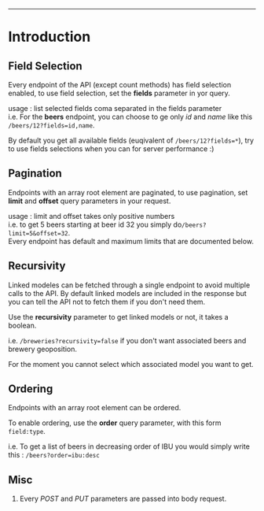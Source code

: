 ---
# Introduction

## Field Selection

Every endpoint of the API (except count methods) has field selection enabled,
to use field selection, set the **fields** parameter in yor query.

usage : list selected fields coma separated in the fields parameter  
i.e. For the **beers** endpoint, you can choose to ge only _id_ and _name_ like this `/beers/12?fields=id,name`.

By default you get all available fields (euqivalent of `/beers/12?fields=*`),
try to use fields selections when you can for server performance :)

## Pagination

Endpoints with an array root element are paginated,
to use pagination, set **limit** and **offset** query parameters in your request.

usage : limit and offset takes only positive numbers  
i.e. to get 5 beers starting at beer id 32 you simply do`/beers?limit=5&offset=32`.  
Every endpoint has default and maximum limits that are documented below.

## Recursivity

Linked modeles can be fetched through a single endpoint to avoid multiple calls to the API.
By default linked models are included in the response but you can tell the API not to fetch them if you don't need them.

Use the **recursivity** parameter to get linked models or not, it takes a boolean.

i.e. `/breweries?recursivity=false` if you don't want associated beers and brewery geoposition.

For the moment you cannot select which associated model you want to get.

## Ordering

Endpoints with an array root element can be ordered.

To enable ordering, use the **order** query parameter, with this form `field:type`.

i.e. To get a list of beers in decreasing order of IBU you would simply write this : `/beers?order=ibu:desc`

## Misc

1. Every _POST_ and _PUT_ parameters are passed into body request.
